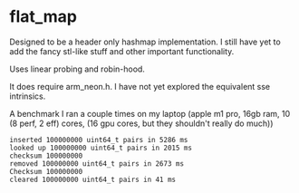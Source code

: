 # flat_map


Designed to be a header only hashmap implementation. I still have yet to add the fancy stl-like stuff and other important functionality. 

Uses linear probing and robin-hood. 

It does require arm_neon.h. I have not yet explored the equivalent sse intrinsics. 

A benchmark I ran a couple times on my laptop (apple m1 pro, 16gb ram, 10 (8 perf, 2 eff) cores, (16 gpu cores, but they shouldn't really do much))

```
inserted 100000000 uint64_t pairs in 5286 ms
looked up 100000000 uint64_t pairs in 2015 ms
checksum 100000000
removed 100000000 uint64_t pairs in 2673 ms
Checksum 100000000
cleared 100000000 uint64_t pairs in 41 ms
```
